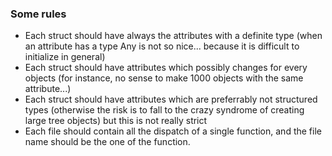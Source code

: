 ### Some rules

- Each struct should have always the attributes with a definite type (when an attribute has a type Any is not so nice... because it is difficult to initialize in general)
- Each struct should have attributes which possibly changes for every objects (for instance, no sense to make 1000 objects with the same attribute...)
- Each struct should have attributes which are preferrably not structured types (otherwise the risk is to fall to the crazy syndrome of creating large tree objects) but this is not really strict
- Each file should contain all the dispatch of a single function, and the file name should be the one of the function.
